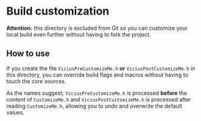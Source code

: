 # Build customization

**Attention:** this directory is excluded from Git so you can customize your local build even further without having to fork the project.

## How to use

If you create the file `ViciusPreCustomizeMe.h` **or** `ViciusPostCustomizeMe.h` in this directory, you can override build flags and macros without having to touch the core sources.

As the names suggest; `ViciusPreCustomizeMe.h` is processed **before** the content of `CustomizeMe.h` and `ViciusPostCustomizeMe.h` is processed after reading `CustomizeMe.h`, allowing you to undo and overwrite the default values.
